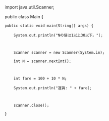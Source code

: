 import java.util.Scanner;



public class Main {

    public static void main(String[] args) {

        System.out.println("Nの値は1以上30以下。");



        Scanner scanner = new Scanner(System.in);

        int N = scanner.nextInt();



        int fare = 100 + 10 * N;

        System.out.println("運賃: " + fare);



        scanner.close();

    }
